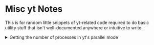 # Misc yt Notes

This is for random little snippets of yt-related code required to do basic utility stuff that isn't well-documented anywhere or intuitive to write.

<details>
<summary>Getting the number of processes in yt's parallel mode </summary>

```
yt.enable_parallelism()

from yt.utilities.parallel_tools.parallel_analysis_interface \
    import communication_system

NUM_PROCS = communication_system.communicators[-1].size
```

</details>
